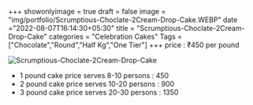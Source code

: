 +++
showonlyimage = true
draft = false
image = "img/portfolio/Scrumptious-Choclate-2Cream-Drop-Cake.WEBP"
date ="2022-08-07T16:14:30+05:30"
title = "Scrumptious-Choclate-2Cream-Drop-Cake"
categories = "Celebration Cakes"
Tags = ["Chocolate","Round","Half Kg","One Tier"]
+++
price : ₹450 per pound
<!--more-->
![Scrumptious-Choclate-2Cream-Drop-Cake](/img/portfolio/Scrumptious-Choclate-2Cream-Drop-Cake.WEBP)
* 1 pound cake price serves 8-10 persons : 450
* 2 pound cake price serves 10-20 persons : 900
* 3 pound cake price serves 20-30 persons : 1350
